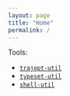 ```yaml
---
layout: page
title: "Home"
permalink: /
---
```


Tools:
  - [`trajopt-util`](https://github.com/purnanandelango/trajopt-util)
  - [`typeset-util`](https://purnaelango.com)
  - [`shell-util`](https://github.com/purnanandelango/shell-util)